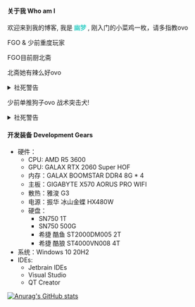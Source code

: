 #### 关于我 Who am I

欢迎来到我的博客, 我是<b style="color: #42d2ca"> **幽梦** </b>, 
刚入门的小菜鸡一枚，请多指教ovo

FGO & 少前重度玩家

FGO目前厨北斋

北斋她有辣么好ovo

<details>
  <summary>社死警告</summary>
  
  ![](https://res.kcn3388.club/hexo-theme-obsidian/src/img/default-cover.jpg)
  
</details>

少前单推狗子ovo
战术突击犬!

<details>
  <summary>社死警告</summary>
  
  ![](https://res.kcn3388.club/hexo-theme-obsidian/src/img/sop.jpg)
  
  ![](https://res.kcn3388.club/hexo-theme-obsidian/src/img/sopjr.jpg)
  
</details>

#### 开发装备 Development Gears

+ 硬件：
  + CPU: AMD R5 3600
  + GPU: GALAX RTX 2060 Super HOF
  + 内存：GALAX BOOMSTAR DDR4 8G * 4
  + 主板：GIGABYTE X570 AORUS PRO WIFI
  + 散热：雅浚 G3
  + 电源：振华 冰山金蝶 HX480W
  + 硬盘：
    + SN750 1T
    + SN750 500G
    + 希捷 酷鱼 ST2000DM005 2T
    + 希捷 酷狼 ST4000VN008 4T
+ 系统：Windows 10 20H2
+ IDEs: 
  + Jetbrain IDEs
  + Visual Studio
  + QT Creator

[![Anurag's GitHub stats](https://github-readme-stats.vercel.app/api?username=kcn3388)](https://github.com/kcn3388/github-readme-stats)

<!--
**kcn3388/kcn3388** is a ✨ _special_ ✨ repository because its `README.md` (this file) appears on your GitHub profile.

Here are some ideas to get you started:

- 🔭 I’m currently working on ...
- 🌱 I’m currently learning ...
- 👯 I’m looking to collaborate on ...
- 🤔 I’m looking for help with ...
- 💬 Ask me about ...
- 📫 How to reach me: ...
- 😄 Pronouns: ...
- ⚡ Fun fact: ...
-->
